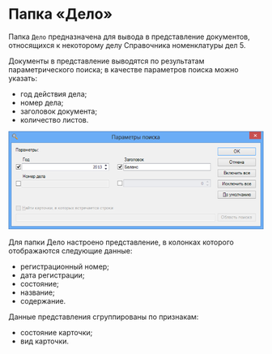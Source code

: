 # Папка «Дело»

Папка `Дело` предназначена для вывода в представление документов, относящихся к некоторому делу Справочника номенклатуры дел 5.

Документы в представление выводятся по результатам параметрического поиска; в качестве параметров поиска можно указать:

- год действия дела;
- номер дела;
- заголовок документа;
- количество листов.

![Параметры поиска документов дела](img/Folder_Search_Case.png "Параметры поиска документов дела")

Для папки Дело настроено представление, в колонках которого отображаются следующие данные:

- регистрационный номер;
- дата регистрации;
- состояние;
- название;
- содержание.

Данные представления сгруппированы по признакам: 

- состояние карточки;
- вид карточки.